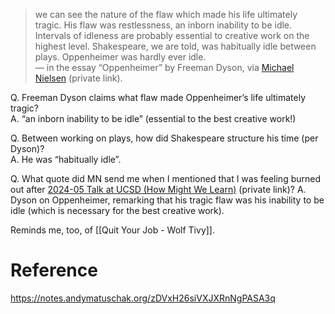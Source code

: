 > we can see the nature of the flaw which made his life ultimately tragic. His flaw was restlessness, an inborn inability to be idle. Intervals of idleness are probably essential to creative work on the highest level. Shakespeare, we are told, was habitually idle between plays. Oppenheimer was hardly ever idle.  
> — in the essay “Oppenheimer” by Freeman Dyson, via [Michael Nielsen](https://notes.andymatuschak.org/Michael_Nielsen) (private link). 

Q. Freeman Dyson claims what flaw made Oppenheimer’s life ultimately tragic?  
A. “an inborn inability to be idle” (essential to the best creative work!)

Q. Between working on plays, how did Shakespeare structure his time (per Dyson)?  
A. He was “habitually idle”.

Q. What quote did MN send me when I mentioned that I was feeling burned out after [2024-05 Talk at UCSD (How Might We Learn)](https://notes.andymatuschak.org/2024-05_Talk_at_UCSD_\(How_Might_We_Learn\)) (private link)? 
A. Dyson on Oppenheimer, remarking that his tragic flaw was his inability to be idle (which is necessary for the best creative work).

Reminds me, too, of [[Quit Your Job - Wolf Tivy]].
# Reference
https://notes.andymatuschak.org/zDVxH26siVXJXRnNgPASA3q